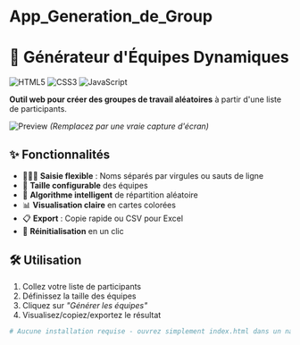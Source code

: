 # App_Generation_de_Group
# 🚀 Générateur d'Équipes Dynamiques

![HTML5](https://img.shields.io/badge/HTML5-E34F26?style=for-the-badge&logo=html5&logoColor=white)
![CSS3](https://img.shields.io/badge/CSS3-1572B6?style=for-the-badge&logo=css3&logoColor=white)
![JavaScript](https://img.shields.io/badge/JavaScript-F7DF1E?style=for-the-badge&logo=javascript&logoColor=black)

**Outil web pour créer des groupes de travail aléatoires** à partir d'une liste de participants.

![Preview](https://via.placeholder.com/800x400?text=Générateur+d'Équipes+Dynamiques) *(Remplacez par une vraie capture d'écran)*

## ✨ Fonctionnalités

- 🧑‍🤝‍🧑 **Saisie flexible** : Noms séparés par virgules ou sauts de ligne
- 🔢 **Taille configurable** des équipes
- 🎲 **Algorithme intelligent** de répartition aléatoire
- 📊 **Visualisation claire** en cartes colorées
- 📋 **Export** : Copie rapide ou CSV pour Excel
- 🔄 **Réinitialisation** en un clic

## 🛠 Utilisation

1. Collez votre liste de participants
2. Définissez la taille des équipes
3. Cliquez sur *"Générer les équipes"*
4. Visualisez/copiez/exportez le résultat

```bash
# Aucune installation requise - ouvrez simplement index.html dans un navigateur
